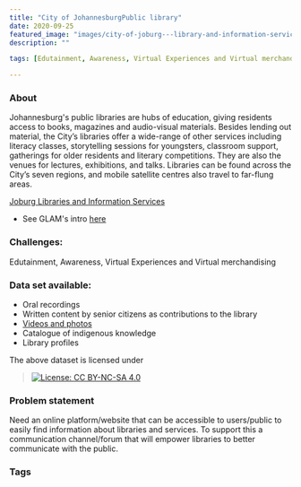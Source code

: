 ```yaml
---
title: "City of JohannesburgPublic library"
date: 2020-09-25
featured_image: "images/city-of-joburg---library-and-information-services-formatkey-jpeg-w245.jpeg"
description: ""

tags: [Edutainment, Awareness, Virtual Experiences and Virtual merchandising]

---
```


### About

Johannesburg's public libraries are hubs of education, giving residents access to books, magazines and audio-visual materials.
Besides lending out material, the City’s libraries offer a wide-range of other services including literacy classes, storytelling
sessions for youngsters, classroom support, gatherings for older residents and literary competitions.
They are also the venues for lectures, exhibitions, and talks. Libraries can be found across the City’s seven regions, and mobile satellite centres also travel to far-flung areas.


[Joburg Libraries and Information Services](https://www.joburg.org.za/departments_/Pages/City%20directorates%20including%20departmental%20sub-directorates/Library/Libraries-and-Information-Services.aspx/)

- See GLAM's intro [here](https://drive.google.com/drive/folders/1b9fe7yuN1x0gWguvG3dZNFdYDjru14rF?usp=sharing)

### Challenges:

Edutainment, Awareness, Virtual Experiences and Virtual merchandising


### Data set available:

- Oral recordings
- Written content by senior citizens as contributions to the library
- [Videos and photos](https://drive.google.com/drive/folders/18ZAEUY6PiFpSTpoW5U7PO6Qrbatf4Gfw?usp=sharing)
- Catalogue of indigenous knowledge
- Library profiles



The above dataset is licensed under
 > [![License: CC BY-NC-SA 4.0](https://img.shields.io/badge/License-CC%20BY--NC--SA%204.0-lightgrey.svg)](https://creativecommons.org/licenses/by-nc-sa/4.0/)


### Problem statement

Need an online platform/website that can be accessible to users/public to easily find information about libraries and services. To support this a communication channel/forum that will empower libraries to better communicate with the public.


### Tags


